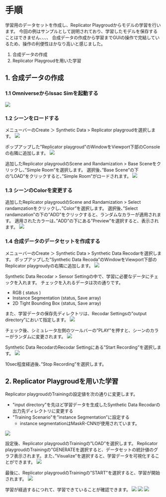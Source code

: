 # 手順
学習用のデータセットを作成し、Replicator Playgroudからモデルの学習を行います。
今回の例はサンプルとして説明されており、学習したモデルを保存することはできません、、、、
合成データの作成から学習までGUIの操作で完結しているため、操作の利便性はかなり高いと感じました。

1. 合成データの作成
2. Replicator Playgroudを用いた学習

## 1. 合成データの作成
### 1.1 OmniverseからIssac Simを起動する
![](https://storage.googleapis.com/zenn-user-upload/a1927915e055-20220213.png)

### 1.2 シーンをロードする
メニューバーのCreate ＞ Synthetic Data > Replicator playgroudを選択します。
![](https://storage.googleapis.com/zenn-user-upload/8ed1b3754388-20220406.png)

ポップアップした”Replicator playgroud”のWindowをViewport下部のConsoleの右隣に追加します。
![](https://storage.googleapis.com/zenn-user-upload/75077bd3a211-20220406.png)

追加したReplicator playgroudのScene and Randamization > Base Sceneをクリックし、”Simple Room”を選択します。
選択後、”Base Scene”の下の”LOAD”をクリックすると、”Simple Room”がロードされます。
![](https://storage.googleapis.com/zenn-user-upload/80fb6136c215-20220406.png)

### 1.3 シーンのColorを変更する

追加したReplicator playgroudのScene and Randamization > Select randamzationをクリックし、”Color”を選択します。
選択後、”Select randamzation”の下の”ADD”をクリックすると、ランダムなカラーが適用されます。
適用されたカラーは、”ADD”の下にある”Preview”を選択すると、表示されます。
![](https://storage.googleapis.com/zenn-user-upload/2c0f5bebfa5b-20220406.png)

### 1.4 合成データのデータセットを作成する
メニューバーのCreate ＞ Synthetic Data > Synthetic Data Recodarを選択します。
ポップアップした”Synthetic Data Recoda”のWindowをViewport下部のReplicator playgroudyの右隣に追加します。
![](https://storage.googleapis.com/zenn-user-upload/036d8f952526-20220406.png)

Synthetic Data Recodar > Sensor Settingの中で、学習に必要なデータにチェックを入れます。
チェックを入れるデータは次の通りです。

- RGB ( status )
- Instance Segmentation (status, Save array)
- 2D Tight Bounding Box (status, Save array)

また、学習データの保存先ディレクトリは、Recodar Settingsの”output directory”において指定します。
![](https://storage.googleapis.com/zenn-user-upload/279a5aba92e1-20220406.png)

チェック後、シミュレータ左側のツールバーの”PLAY”を押すと、シーンのカラーがランダムに変更されます。
![](https://storage.googleapis.com/zenn-user-upload/f04ab4c7137b-20220406.png)

Synthetic Data RecodarのRecodar Settingにある”Start Recording”を選択します。
![](https://storage.googleapis.com/zenn-user-upload/69b3bf596957-20220406.png)

10sec程度経過後、”Stop Recording”を選択します。

## 2. Replicator Playgroudを用いた学習

Replicator playgroudのTrainingの設定値を次の通りに変更します。

- "input directory"を先ほど学習データを生成したSynthetic Data Recodarの出力先ディレクトリに変更する
- "Training Scenario"を”instance Segmentation”に設定する
  - instance segmentationはMaskR-CNNが使用されています。

![](https://storage.googleapis.com/zenn-user-upload/f177e13e2bb9-20220406.png)

設定後、Replicator playgroudのTrainingの”LOAD”を選択します。
Replicator playgroudのTrainingの”GENERATEを選択すると、データセットの統計値のグラフ表示されます。また、”Visualize”を選択すると、学習データを可視化することができます。
![](https://storage.googleapis.com/zenn-user-upload/6815709b5e80-20220406.png)


最後に、Replicator playgroudのTrainingの”START"を選択すると、学習が開始されます。
![](https://storage.googleapis.com/zenn-user-upload/bf4ecad0ecff-20220406.png)

学習が経過するにつれて、学習できていることが確認できます。
![](https://storage.googleapis.com/zenn-user-upload/7b4769f03e0d-20220406.png)
![](https://storage.googleapis.com/zenn-user-upload/88fb1984dbb8-20220406.png)
![](https://storage.googleapis.com/zenn-user-upload/8ba2cacbd6ba-20220406.png)